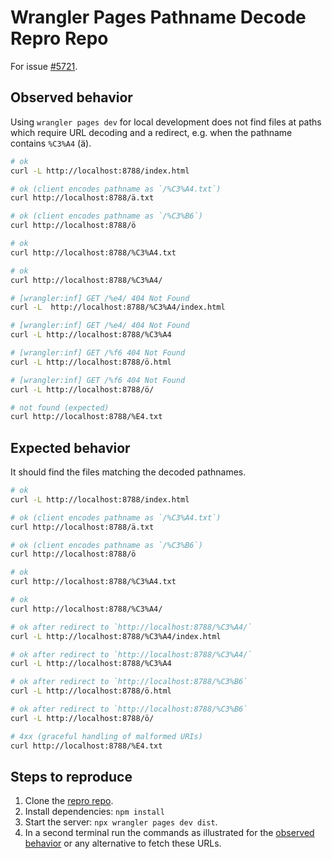 # Wrangler Pages Pathname Decode Repro Repo

For issue [#5721](https://github.com/cloudflare/workers-sdk/issues/5721).

## Observed behavior

Using `wrangler pages dev` for local development does not find files at paths
which require URL decoding and a redirect, e.g. when the pathname contains
`%C3%A4` (ä).

```sh
# ok
curl -L http://localhost:8788/index.html

# ok (client encodes pathname as `/%C3%A4.txt`)
curl http://localhost:8788/ä.txt

# ok (client encodes pathname as `/%C3%B6`)
curl http://localhost:8788/ö

# ok
curl http://localhost:8788/%C3%A4.txt

# ok
curl http://localhost:8788/%C3%A4/

# [wrangler:inf] GET /%e4/ 404 Not Found
curl -L  http://localhost:8788/%C3%A4/index.html

# [wrangler:inf] GET /%e4/ 404 Not Found
curl -L http://localhost:8788/%C3%A4

# [wrangler:inf] GET /%f6 404 Not Found
curl -L http://localhost:8788/ö.html

# [wrangler:inf] GET /%f6 404 Not Found
curl -L http://localhost:8788/ö/

# not found (expected)
curl http://localhost:8788/%E4.txt
```

## Expected behavior

It should find the files matching the decoded pathnames.

```sh
# ok
curl -L http://localhost:8788/index.html

# ok (client encodes pathname as `/%C3%A4.txt`)
curl http://localhost:8788/ä.txt

# ok (client encodes pathname as `/%C3%B6`)
curl http://localhost:8788/ö

# ok
curl http://localhost:8788/%C3%A4.txt

# ok
curl http://localhost:8788/%C3%A4/

# ok after redirect to `http://localhost:8788/%C3%A4/`
curl -L http://localhost:8788/%C3%A4/index.html

# ok after redirect to `http://localhost:8788/%C3%A4/`
curl -L http://localhost:8788/%C3%A4

# ok after redirect to `http://localhost:8788/%C3%B6`
curl -L http://localhost:8788/ö.html

# ok after redirect to `http://localhost:8788/%C3%B6`
curl -L http://localhost:8788/ö/

# 4xx (graceful handling of malformed URIs)
curl http://localhost:8788/%E4.txt
```

## Steps to reproduce

1. Clone the [repro repo](https://github.com/valler/wrangler-pages-pathname-decode-repro-repo).
2. Install dependencies: `npm install`
3. Start the server: `npx wrangler pages dev dist`.
4. In a second terminal run the commands as illustrated for the [observed behavior](#observed-behavior) or any alternative to fetch these URLs.
